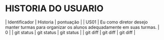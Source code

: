  # HISTORIA DO USUARIO
| Identificador | Historia                                                                                    | pontuação |
| US01          | Eu como diretor desejo manter turmas para organizar os alunos adequadamente em suas turmas. |   0 |
| git status    | git status                                                                                  | git status    |
| git diff      | git diff                                                                                    | git diff      |